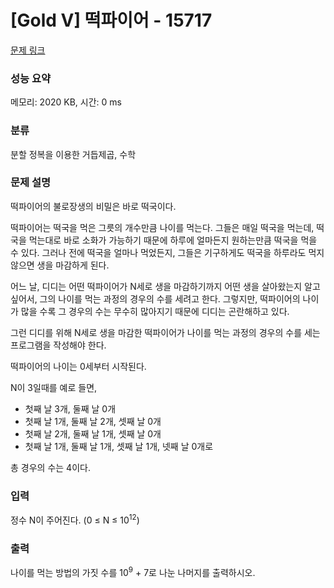 # [Gold V] 떡파이어 - 15717 

[문제 링크](https://www.acmicpc.net/problem/15717) 

### 성능 요약

메모리: 2020 KB, 시간: 0 ms

### 분류

분할 정복을 이용한 거듭제곱, 수학

### 문제 설명

<p>떡파이어의 불로장생의 비밀은 바로 떡국이다.</p>

<p>떡파이어는 떡국을 먹은 그릇의 개수만큼 나이를 먹는다. 그들은 매일 떡국을 먹는데, 떡국을 먹는대로 바로 소화가 가능하기 때문에 하루에 얼마든지 원하는만큼 떡국을 먹을 수 있다. 그러나 전에 떡국을 얼마나 먹었든지, 그들은 기구하게도 떡국을 하루라도 먹지 않으면 생을 마감하게 된다.</p>

<p>어느 날, 디디는 어떤 떡파이어가 N세로 생을 마감하기까지 어떤 생을 살아왔는지 알고 싶어서, 그의 나이를 먹는 과정의 경우의 수를 세려고 한다. 그렇지만, 떡파이어의 나이가 많을 수록 그 경우의 수는 무수히 많아지기 때문에 디디는 곤란해하고 있다.</p>

<p>그런 디디를 위해 N세로 생을 마감한 떡파이어가 나이를 먹는 과정의 경우의 수를 세는 프로그램을 작성해야 한다.</p>

<p>떡파이어의 나이는 0세부터 시작된다.</p>

<p>N이 3일때를 예로 들면,</p>

<ul>
	<li>첫째 날 3개, 둘째 날 0개</li>
	<li>첫째 날 1개, 둘째 날 2개, 셋째 날 0개</li>
	<li>첫째 날 2개, 둘째 날 1개, 셋째 날 0개</li>
	<li>첫째 날 1개, 둘째 날 1개, 셋째 날 1개, 넷째 날 0개로</li>
</ul>

<p>총 경우의 수는 4이다.</p>

### 입력 

 <p>정수 N이 주어진다. (0 ≤ N ≤ 10<sup>12</sup>)</p>

### 출력 

 <p>나이를 먹는 방법의 가짓 수를 10<sup>9</sup> + 7로 나눈 나머지를 출력하시오.</p>

